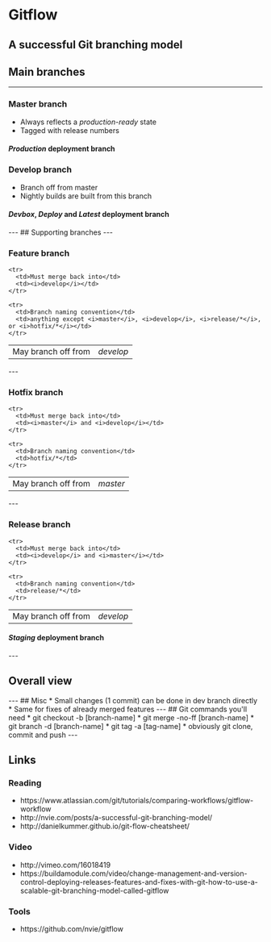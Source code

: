 # Gitflow
A successful Git branching model
---
## Main branches
---
<section data-background-image="images/main-branches.png" data-background-size="contain"></section>
<section>
  <h3>Master branch</h3>
  <ul>
    <li>Always reflects a <i>production-ready</i> state</li>
    <li>Tagged with release numbers</li>
  </ul>
  <h4><i>Production</i> deployment branch</h4>
</section>
<section>
  <h3>Develop branch</h3>
  <ul>
    <li>Branch off from master</li>
    <li>Nightly builds are built from this branch</li>
  </ul>
  <h4><i>Devbox</i>, <i>Deploy</i> and <i>Latest</i> deployment branch</h4>
</section>
---
## Supporting branches
---
<section>
  <h3>Feature branch</h3>
</section>

<section data-background-image="images/branch-feature.png" data-background-size="contain"></section>

<section>
  <table>
    <tr>
      <td>May branch off from</td>
      <td><i>develop</i></td>
    </tr>

    <tr>
      <td>Must merge back into</td>
      <td><i>develop</i></td>
    </tr>

    <tr>
      <td>Branch naming convention</td>
      <td>anything except <i>master</i>, <i>develop</i>, <i>release/*</i>, or <i>hotfix/*</i></td>
    </tr>
  </table>
</section>
---
<section>
  <h3>Hotfix branch</h3>
</section>

<section data-background-image="images/branch-hotfix.png" data-background-size="contain"></section>

<section>
  <table>
    <tr>
      <td>May branch off from</td>
      <td><i>master</i></td>
    </tr>

    <tr>
      <td>Must merge back into</td>
      <td><i>master</i> and <i>develop</i></td>
    </tr>

    <tr>
      <td>Branch naming convention</td>
      <td>hotfix/*</td>
    </tr>
  </table>
</section>
---

<section>
  <h3>Release branch</h3>
</section>

<section data-background-image="images/branch-release.png" data-background-size="contain"></section>

<section>
  <table>
    <tr>
      <td>May branch off from</td>
      <td><i>develop</i></td>
    </tr>

    <tr>
      <td>Must merge back into</td>
      <td><i>develop</i> and <i>master</i></td>
    </tr>

    <tr>
      <td>Branch naming convention</td>
      <td>release/*</td>
    </tr>
  </table>
</section>

<section>
  <h4><i>Staging</i> deployment branch</h4>
</section>
---
<section>
    <h2>Overall view</h2>
</section>

<section data-background-image="images/overview.png" data-background-size="contain">
</section>
---
## Misc
* Small changes (1 commit) can be done in dev branch directly
* Same for fixes of already merged features
---
## Git commands you'll need
* git checkout -b [branch-name]
* git merge -no-ff [branch-name]
* git branch -d [branch-name]
* git tag -a [tag-name]
* obviously git clone, commit and push
---
<h2>Links</h2>
<section>
    <h3>Reading</h3>
    <ul>
        <li>https://www.atlassian.com/git/tutorials/comparing-workflows/gitflow-workflow</li>
        <li>http://nvie.com/posts/a-successful-git-branching-model/</li>
        <li>http://danielkummer.github.io/git-flow-cheatsheet/</li>
    </ul>
</section>
<section>
    <h3>Video</h3>
    <ul>
        <li>http://vimeo.com/16018419</li>
        <li>https://buildamodule.com/video/change-management-and-version-control-deploying-releases-features-and-fixes-with-git-how-to-use-a-scalable-git-branching-model-called-gitflow</li>
    </ul>
</section>
<section data-markdown>
    <h3>Tools</h2>
    <ul>
        <li>https://github.com/nvie/gitflow</li>
    </ul>
</section>

